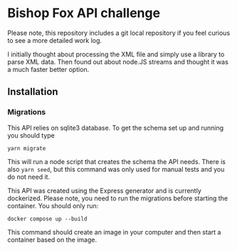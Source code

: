 # Bishop Fox API challenge

Please note, this repository includes a git local repository if you feel curious to see a more detailed work log.

I initially thought about processing the XML file and simply use a library to parse XML data. Then found out about
node.JS streams and thought it was a much faster better option.

## Installation

### Migrations

This API relies on sqlite3 database. To get the schema set up and running you should type

`yarn migrate`

This will run a node script that creates the schema the API needs. 
There is also `yarn seed`, but this command was only used for manual tests and you do not need it.

This API was created using the Express generator and is currently dockerized.
Please note, you need to run the migrations before starting the container.
You should only run:

`docker compose up --build`

This command should create an image in your computer and then start a container based on the image.
